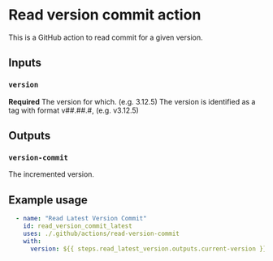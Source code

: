 # Read version commit action

This is a GitHub action to read commit for a given version.

## Inputs

### `version`

**Required** The version for which. (e.g. 3.12.5)
The version is identified as a tag with format v##.##.#, (e.g. v3.12.5)

## Outputs

### `version-commit`

The incremented version.

## Example usage

```yaml
  - name: "Read Latest Version Commit"
    id: read_version_commit_latest
    uses: ./.github/actions/read-version-commit
    with:
      version: ${{ steps.read_latest_version.outputs.current-version }}
```
